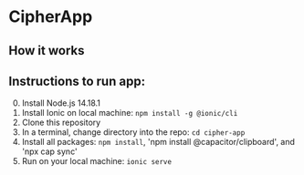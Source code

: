 # CipherApp
## How it works
## Instructions to run app:
0. Install Node.js 14.18.1 
1. Install Ionic on local machine: `npm install -g @ionic/cli`
2. Clone this repository
3. In a terminal, change directory into the repo: `cd cipher-app`
4. Install all packages: `npm install`, 'npm install @capacitor/clipboard', and 'npx cap sync'
5. Run on your local machine: `ionic serve`
